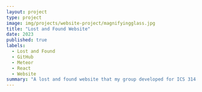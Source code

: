```yaml
---
layout: project
type: project
image: img/projects/website-project/magnifyingglass.jpg
title: "Lost and Found Website"
date: 2023
published: true
labels:
  - Lost and Found
  - GitHub
  - Meteor
  - React
  - Website
summary: "A lost and found website that my group developed for ICS 314."
---
```



